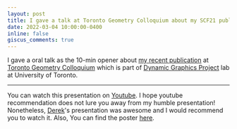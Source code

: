 ```yaml
---
layout: post
title: I gave a talk at Toronto Geometry Colloquium about my SCF21 publication.
date: 2022-03-04 10:00:00-0400
inline: false
giscus_comments: true
---
```


I gave a oral talk as the 10-min opener about <a href="{{site.baseurl}}/news/announcement_2">my recent publication</a> at <a href="toronto-geometry-colloquium.github.io">Toronto Geometry Colloquium</a> which is part of <a href="https://www.dgp.toronto.edu">Dynamic Graphics Project</a> lab at University of Toronto.

---

You can watch this presentation on <a href="https://youtu.be/FdPwG2kNv0M">Youtube</a>. I hope youtube recommendation does not lure you away from my humble presentation! Nonetheless, <a href="https://www.dgp.toronto.edu/~hsuehtil/">Derek</a>'s presentation was awesome and I would recommend you to watch it. Also, You can find the poster <a href="https://toronto-geometry-colloquium.github.io/posters/tgc_poster_035.pdf">here</a>.
